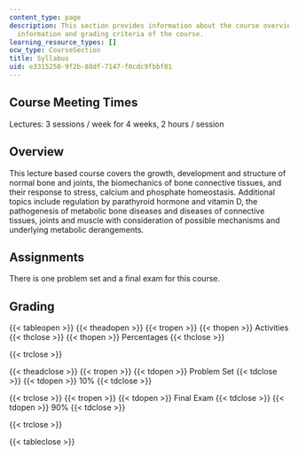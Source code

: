 ```yaml
---
content_type: page
description: This section provides information about the course overview, assignment
  information and grading criteria of the course.
learning_resource_types: []
ocw_type: CourseSection
title: Syllabus
uid: e3315250-9f2b-88df-7147-f0cdc9fbbf01
---
```


Course Meeting Times
--------------------

Lectures: 3 sessions / week for 4 weeks, 2 hours / session

Overview
--------

This lecture based course covers the growth, development and structure of normal bone and joints, the biomechanics of bone connective tissues, and their response to stress, calcium and phosphate homeostasis. Additional topics include regulation by parathyroid hormone and vitamin D, the pathogenesis of metabolic bone diseases and diseases of connective tissues, joints and muscle with consideration of possible mechanisms and underlying metabolic derangements.

Assignments
-----------

There is one problem set and a final exam for this course.

Grading
-------

{{< tableopen >}}
{{< theadopen >}}
{{< tropen >}}
{{< thopen >}}
Activities
{{< thclose >}}
{{< thopen >}}
Percentages
{{< thclose >}}

{{< trclose >}}

{{< theadclose >}}
{{< tropen >}}
{{< tdopen >}}
Problem Set
{{< tdclose >}}
{{< tdopen >}}
10%
{{< tdclose >}}

{{< trclose >}}
{{< tropen >}}
{{< tdopen >}}
Final Exam
{{< tdclose >}}
{{< tdopen >}}
90%
{{< tdclose >}}

{{< trclose >}}

{{< tableclose >}}